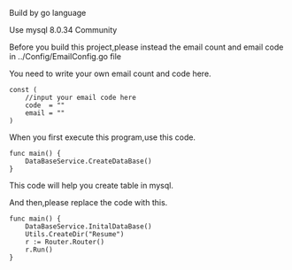 Build by go language

Use mysql 8.0.34 Community

Before you build this project,please instead the email count and email code in ../Config/EmailConfig.go file

You need to write your own email count and code here.

```
const (
	//input your email code here
	code  = ""
	email = ""
)
```

When you first execute this program,use this code.

```
func main() {
	DataBaseService.CreateDataBase()
}
```

This code will help you create table in mysql.

And then,please replace the code with this.

```
func main() {
	DataBaseService.InitalDataBase()
	Utils.CreateDir("Resume")
	r := Router.Router()
	r.Run()
}
```

